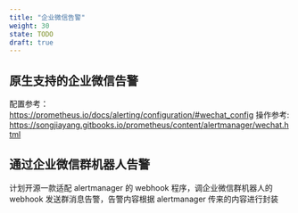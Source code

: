 ```yaml
---
title: "企业微信告警"
weight: 30
state: TODO
draft: true
---
```


## 原生支持的企业微信告警

配置参考：https://prometheus.io/docs/alerting/configuration/#wechat_config
操作参考: https://songjiayang.gitbooks.io/prometheus/content/alertmanager/wechat.html

## 通过企业微信群机器人告警

计划开源一款适配 alertmanager 的 webhook 程序，调企业微信群机器人的 webhook 发送群消息告警，告警内容根据 alertmanager 传来的内容进行封装
